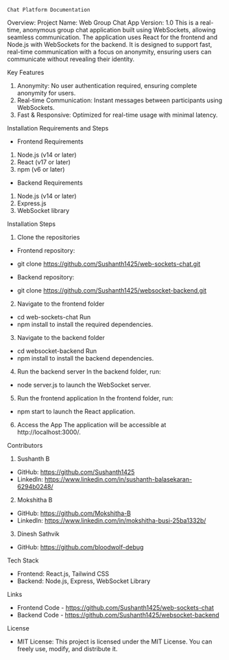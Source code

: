     Chat Platform Documentation

Overview:
Project Name: Web Group Chat App
Version: 1.0
This is a real-time, anonymous group chat application built using WebSockets, allowing seamless communication. The application uses React for the frontend and Node.js with WebSockets for the backend. It is designed to support fast, real-time communication with a focus on anonymity, ensuring users can communicate without revealing their identity.

Key Features
1.	Anonymity: No user authentication required, ensuring complete anonymity for users.
2.	Real-time Communication: Instant messages between participants using WebSockets.
3.	Fast & Responsive: Optimized for real-time usage with minimal latency.

Installation Requirements and Steps
-	Frontend Requirements
1.	Node.js (v14 or later)
2.	React (v17 or later)
3.	npm (v6 or later)
-	Backend Requirements
1.	Node.js (v14 or later)
2.	Express.js
3.	WebSocket library

Installation Steps
1.	Clone the repositories
* Frontend repository:
- git clone https://github.com/Sushanth1425/web-sockets-chat.git
* Backend repository:
- git clone https://github.com/Sushanth1425/websocket-backend.git
2.	Navigate to the frontend folder
- cd web-sockets-chat
Run
- npm install
to install the required dependencies.
3.	Navigate to the backend folder
- cd websocket-backend
Run
- npm install
to install the backend dependencies.
4.	Run the backend server
In the backend folder, run:
- node server.js 
to launch the WebSocket server.
5.	Run the frontend application
In the frontend folder, run:
- npm start 
to launch the React application.
6.	Access the App
The application will be accessible at http://localhost:3000/.

Contributors
1.	Sushanth B
-	GitHub: https://github.com/Sushanth1425
-	LinkedIn: https://www.linkedin.com/in/sushanth-balasekaran-6294b0248/
2.	Mokshitha B
-	GitHub: https://github.com/Mokshitha-B
-	LinkedIn: https://www.linkedin.com/in/mokshitha-busi-25ba1332b/
3.	Dinesh Sathvik
-	GitHub: https://github.com/bloodwolf-debug
  
Tech Stack
-	Frontend: React.js, Tailwind CSS
-	Backend: Node.js, Express, WebSocket Library

Links
-	Frontend Code - https://github.com/Sushanth1425/web-sockets-chat
-	Backend Code - https://github.com/Sushanth1425/websocket-backend

License
- MIT License: This project is licensed under the MIT License. You can freely use, modify, and distribute it.
